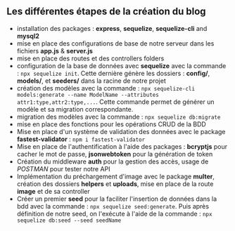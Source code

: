 ## Les différentes étapes de la création du blog

-   installation des packages : **express**, **sequelize**, **sequelize-cli** and **mysql2**
-   mise en place des configurations de base de notre serveur dans les fichiers **app.js** & **server.js**
-   mise en place des routes et des controllers folders
-   configuration de la base de données avec **sequelize** avec la commande : `npx sequelize init`. Cette dernière génère les dossiers : **config/**, **models/**, et **seeders/** dans la racine de notre projet
-   création des modèles avec la commande : `npx sequelize-cli models:generate --name ModelName --attributes attr1:type,attr2:type,...`. Cette commande permet de générer un modèle et sa migration correspondante.
-   migration des modèles avec la commande : `npx sequelize db:migrate`
-   mise en place des fonctions pour les opérations CRUD de la BDD
-   Mise en place d'un système de validation des données avec le package **fastest-validator** : `npm i fastest-validator`
-   Mise en place de l'authentification à l'aide des packages : **bcryptjs** pour cacher le mot de passe, **jsonwebtoken** pour la génération de token
-   Création du middleware **auth** pour la gestion des accès, usage de _POSTMAN_ pour tester notre API
-   Implémentation du préchargement d'image avec le package **multer**, création des dossiers **helpers** et **uploads**, mise en place de la route **image** et de sa controller
- Créer un premier __seed__ pour la faciliter l'insertion de données dans la bdd avec la commande : `npx sequelize seed:generate`. Puis après définition de notre seed, on l'exécute à l'aide de la commande : `npx sequelize db:seed --seed seedName`